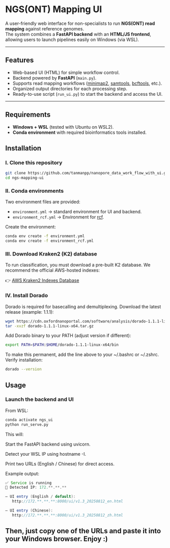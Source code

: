 # NGS(ONT) Mapping UI

A user-friendly web interface for non-specialists to run **NGS(ONT) read mapping** against reference genomes.  
The system combines a **FastAPI backend** with an **HTML/JS frontend**, allowing users to launch pipelines easily on Windows (via WSL).

---

## Features
- Web-based UI (HTML) for simple workflow control.
- Backend powered by **FastAPI** (`main.py`).
- Supports read mapping workflows ([minimap2](https://github.com/lh3/minimap2), [samtools](https://github.com/samtools/samtools), [bcftools](https://github.com/samtools/bcftools), etc.).
- Organized output directories for each processing step.
- Ready-to-use script (`run_ui.py`) to start the backend and access the UI.

---

## Requirements
- **Windows + WSL** (tested with Ubuntu on WSL2).
- **Conda environment** with required bioinformatics tools installed.

## Installation

### I. Clone this repository
```bash
git clone https://github.com/tanmanpp/nanopore_data_work_flow_with_ui.git
cd ngs-mapping-ui
```

### II. Conda environments
Two environment files are provided:
- `environment.yml` → standard environment for UI and backend.
- `environment_rcf.yml` → Environment for [rcf](https://github.com/khyox/recentrifuge).

Create the environment:
```bash
conda env create -f environment.yml
conda env create -f environment_rcf.yml
```
### III. Download Kraken2 (K2) database
To run classification, you must download a pre-built K2 database.
We recommend the official AWS-hosted indexes:

👉 [AWS Kraken2 Indexes Database](https://benlangmead.github.io/aws-indexes/k2)

### IV. Install Dorado
Dorado is required for basecalling and demultiplexing.
Download the latest release (example: 1.1.1):
```bash
wget https://cdn.oxfordnanoportal.com/software/analysis/dorado-1.1.1-linux-x64.tar.gz
tar -xvzf dorado-1.1.1-linux-x64.tar.gz
```
Add Dorado binary to your PATH (adjust version if different):

```bash
export PATH=$PATH:$HOME/dorado-1.1.1-linux-x64/bin
```
To make this permanent, add the line above to your ~/.bashrc or ~/.zshrc.
Verify installation:

```bash
dorado --version
```


## Usage
### Launch the backend and UI

From WSL:
```bash
conda activate ngs_ui
python run_serve.py
```
This will:

Start the FastAPI backend using uvicorn.

Detect your WSL IP using hostname -I.

Print two URLs (English / Chinese) for direct access.

Example output:
```java
✅ Service is running
🔎 Detected IP: 172.**.**.**

— UI entry (English / default):
   http://172.**.**.**:8000/ui/v1.3_20250812_en.html

— UI entry (Chinese):
   http://172.**.**.**:8000/ui/v1.3_20250812_zh.html
```

## Then, just copy one of the URLs and paste it into your Windows browser. Enjoy :)


